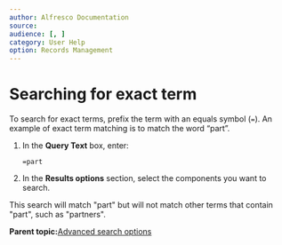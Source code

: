 ```yaml
---
author: Alfresco Documentation
source: 
audience: [, ]
category: User Help
option: Records Management
---
```


# Searching for exact term

To search for exact terms, prefix the term with an equals symbol \(`=`\). An example of exact term matching is to match the word “part”.

1.  In the **Query Text** box, enter:

    `=part`

2.  In the **Results options** section, select the components you want to search.


This search will match "part" but will not match other terms that contain "part", such as "partners".

**Parent topic:**[Advanced search options](../concepts/rm-search-syntax.md)

